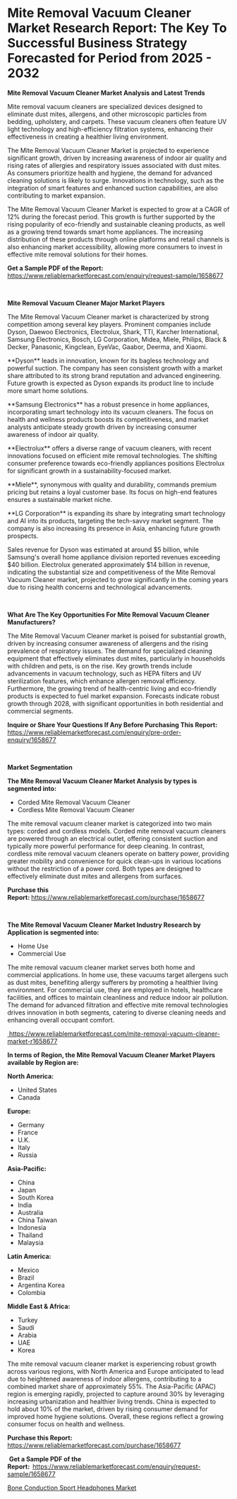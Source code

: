 <p><h1>Mite Removal Vacuum Cleaner Market Research Report: The Key To Successful Business Strategy Forecasted for Period from 2025 - 2032</h1></p><p><strong>Mite Removal Vacuum Cleaner Market Analysis and Latest Trends</strong></p>
<p><p>Mite removal vacuum cleaners are specialized devices designed to eliminate dust mites, allergens, and other microscopic particles from bedding, upholstery, and carpets. These vacuum cleaners often feature UV light technology and high-efficiency filtration systems, enhancing their effectiveness in creating a healthier living environment.</p><p>The Mite Removal Vacuum Cleaner Market is projected to experience significant growth, driven by increasing awareness of indoor air quality and rising rates of allergies and respiratory issues associated with dust mites. As consumers prioritize health and hygiene, the demand for advanced cleaning solutions is likely to surge. Innovations in technology, such as the integration of smart features and enhanced suction capabilities, are also contributing to market expansion.</p><p>The Mite Removal Vacuum Cleaner Market is expected to grow at a CAGR of 12% during the forecast period. This growth is further supported by the rising popularity of eco-friendly and sustainable cleaning products, as well as a growing trend towards smart home appliances. The increasing distribution of these products through online platforms and retail channels is also enhancing market accessibility, allowing more consumers to invest in effective mite removal solutions for their homes.</p></p>
<p><strong>Get a Sample PDF of the Report:&nbsp;</strong> <a href="https://www.reliablemarketforecast.com/enquiry/request-sample/1658677?utm_campaign=1108&utm_medium=2&utm_source=Github&utm_content=ia&utm_term=06022025&utm_id=mite-removal-vacuum-cleaner">https://www.reliablemarketforecast.com/enquiry/request-sample/1658677</a></p>
<p>&nbsp;</p>
<p><strong>Mite Removal Vacuum Cleaner Major Market Players</strong></p>
<p><p>The Mite Removal Vacuum Cleaner market is characterized by strong competition among several key players. Prominent companies include Dyson, Daewoo Electronics, Electrolux, Shark, TTI, Karcher International, Samsung Electronics, Bosch, LG Corporation, Midea, Miele, Philips, Black & Decker, Panasonic, Kingclean, EyeVac, Gaabor, Deerma, and Xiaomi. </p><p>**Dyson** leads in innovation, known for its bagless technology and powerful suction. The company has seen consistent growth with a market share attributed to its strong brand reputation and advanced engineering. Future growth is expected as Dyson expands its product line to include more smart home solutions.</p><p>**Samsung Electronics** has a robust presence in home appliances, incorporating smart technology into its vacuum cleaners. The focus on health and wellness products boosts its competitiveness, and market analysts anticipate steady growth driven by increasing consumer awareness of indoor air quality.</p><p>**Electrolux** offers a diverse range of vacuum cleaners, with recent innovations focused on efficient mite removal technologies. The shifting consumer preference towards eco-friendly appliances positions Electrolux for significant growth in a sustainability-focused market.</p><p>**Miele**, synonymous with quality and durability, commands premium pricing but retains a loyal customer base. Its focus on high-end features ensures a sustainable market niche.</p><p>**LG Corporation** is expanding its share by integrating smart technology and AI into its products, targeting the tech-savvy market segment. The company is also increasing its presence in Asia, enhancing future growth prospects.</p><p>Sales revenue for Dyson was estimated at around $5 billion, while Samsung's overall home appliance division reported revenues exceeding $40 billion. Electrolux generated approximately $14 billion in revenue, indicating the substantial size and competitiveness of the Mite Removal Vacuum Cleaner market, projected to grow significantly in the coming years due to rising health concerns and technological advancements.</p></p>
<p>&nbsp;</p>
<p><strong>What Are The Key Opportunities For Mite Removal Vacuum Cleaner Manufacturers?</strong></p>
<p><p>The Mite Removal Vacuum Cleaner market is poised for substantial growth, driven by increasing consumer awareness of allergens and the rising prevalence of respiratory issues. The demand for specialized cleaning equipment that effectively eliminates dust mites, particularly in households with children and pets, is on the rise. Key growth trends include advancements in vacuum technology, such as HEPA filters and UV sterilization features, which enhance allergen removal efficiency. Furthermore, the growing trend of health-centric living and eco-friendly products is expected to fuel market expansion. Forecasts indicate robust growth through 2028, with significant opportunities in both residential and commercial segments.</p></p>
<p><strong>Inquire or Share Your Questions If Any Before Purchasing This Report:</strong> <a href="https://www.reliablemarketforecast.com/enquiry/pre-order-enquiry/1658677?utm_campaign=1108&utm_medium=2&utm_source=Github&utm_content=ia&utm_term=06022025&utm_id=mite-removal-vacuum-cleaner">https://www.reliablemarketforecast.com/enquiry/pre-order-enquiry/1658677</a></p>
<p>&nbsp;</p>
<p><strong>Market Segmentation</strong></p>
<p><strong>The Mite Removal Vacuum Cleaner Market Analysis by types is segmented into:</strong></p>
<p><ul><li>Corded Mite Removal Vacuum Cleaner</li><li>Cordless Mite Removal Vacuum Cleaner</li></ul></p>
<p><p>The mite removal vacuum cleaner market is categorized into two main types: corded and cordless models. Corded mite removal vacuum cleaners are powered through an electrical outlet, offering consistent suction and typically more powerful performance for deep cleaning. In contrast, cordless mite removal vacuum cleaners operate on battery power, providing greater mobility and convenience for quick clean-ups in various locations without the restriction of a power cord. Both types are designed to effectively eliminate dust mites and allergens from surfaces.</p></p>
<p><strong>Purchase this Report:&nbsp;</strong><a href="https://www.reliablemarketforecast.com/purchase/1658677?utm_campaign=1108&utm_medium=2&utm_source=Github&utm_content=ia&utm_term=06022025&utm_id=mite-removal-vacuum-cleaner">https://www.reliablemarketforecast.com/purchase/1658677</a></p>
<p>&nbsp;</p>
<p><strong>The Mite Removal Vacuum Cleaner Market Industry Research by Application is segmented into:</strong></p>
<p><ul><li>Home Use</li><li>Commercial Use</li></ul></p>
<p><p>The mite removal vacuum cleaner market serves both home and commercial applications. In home use, these vacuums target allergens such as dust mites, benefiting allergy sufferers by promoting a healthier living environment. For commercial use, they are employed in hotels, healthcare facilities, and offices to maintain cleanliness and reduce indoor air pollution. The demand for advanced filtration and effective mite removal technologies drives innovation in both segments, catering to diverse cleaning needs and enhancing overall occupant comfort.</p></p>
<p><a href="https://www.reliablemarketforecast.com/mite-removal-vacuum-cleaner-market-r1658677?utm_campaign=1108&utm_medium=2&utm_source=Github&utm_content=ia&utm_term=06022025&utm_id=mite-removal-vacuum-cleaner">&nbsp;https://www.reliablemarketforecast.com/mite-removal-vacuum-cleaner-market-r1658677</a></p>
<p><strong>In terms of Region, the Mite Removal Vacuum Cleaner Market Players available by Region are:</strong></p>
<p>
    <p> <strong> North America: </strong>
        <ul>
            <li>United States</li>
            <li>Canada</li>
        </ul>
        </p> 
    <p> <strong> Europe: </strong>
        <ul>
            <li>Germany</li>
            <li>France</li>
            <li>U.K.</li>
            <li>Italy</li>
            <li>Russia</li>
        </ul>
        </p> 
    <p> <strong> Asia-Pacific: </strong>
        <ul>
            <li>China</li>
            <li>Japan</li>
            <li>South Korea</li>
            <li>India</li>
            <li>Australia</li>
            <li>China Taiwan</li>
            <li>Indonesia</li>
            <li>Thailand</li>
            <li>Malaysia</li>
        </ul>
        </p> 
    <p> <strong> Latin America: </strong>
        <ul>
            <li>Mexico</li>
            <li>Brazil</li>
            <li>Argentina Korea</li>
            <li>Colombia</li>
        </ul>
        </p> 
    <p> <strong> Middle East & Africa: </strong>
        <ul>
            <li>Turkey</li>
            <li>Saudi</li>
            <li>Arabia</li>
            <li>UAE</li>
            <li>Korea</li>
        </ul>
    </p>
    </p>
<p><p>The mite removal vacuum cleaner market is experiencing robust growth across various regions, with North America and Europe anticipated to lead due to heightened awareness of indoor allergens, contributing to a combined market share of approximately 55%. The Asia-Pacific (APAC) region is emerging rapidly, projected to capture around 30% by leveraging increasing urbanization and healthier living trends. China is expected to hold about 10% of the market, driven by rising consumer demand for improved home hygiene solutions. Overall, these regions reflect a growing consumer focus on health and wellness.</p></p>
<p><strong>Purchase this Report: </strong><a href="https://www.reliablemarketforecast.com/purchase/1658677?utm_campaign=1108&utm_medium=2&utm_source=Github&utm_content=ia&utm_term=06022025&utm_id=mite-removal-vacuum-cleaner">https://www.reliablemarketforecast.com/purchase/1658677</a></p>
<p>&nbsp;<strong>Get a Sample PDF of the Report:&nbsp;&nbsp;</strong><a href="https://www.reliablemarketforecast.com/enquiry/request-sample/1658677?utm_campaign=1108&utm_medium=2&utm_source=Github&utm_content=ia&utm_term=06022025&utm_id=mite-removal-vacuum-cleaner">https://www.reliablemarketforecast.com/enquiry/request-sample/1658677</a></p>
<p><strong></strong></p>
<p><p><a href="https://github.com/CliffMedina6/Market-Research-Report-List-7/blob/main/bone-conduction-sport-headphones-market.md?utm_campaign=1108&utm_medium=2&utm_source=Github&utm_content=ia&utm_term=06022025&utm_id=mite-removal-vacuum-cleaner">Bone Conduction Sport Headphones Market</a></p></p>